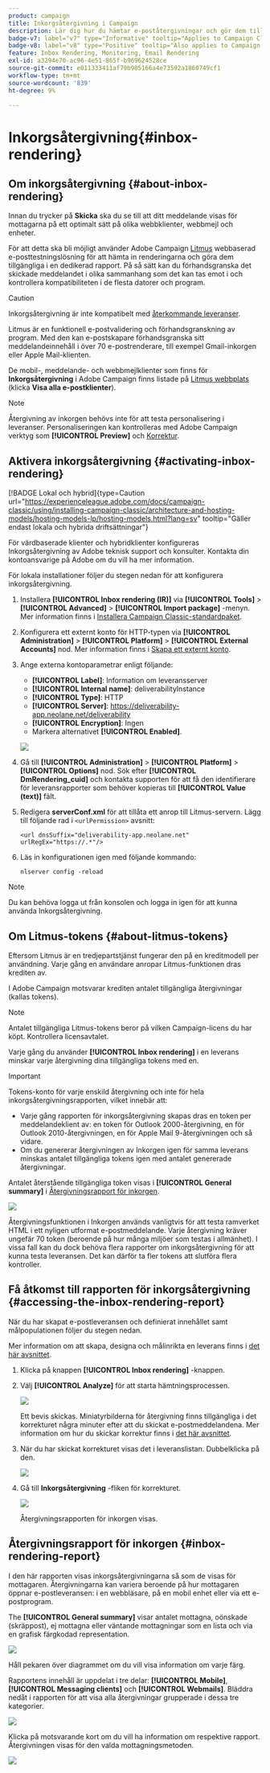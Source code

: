 ```yaml
---
product: campaign
title: Inkorgsåtergivning i Campaign
description: Lär dig hur du hämtar e-poståtergivningar och gör dem tillgängliga i en dedikerad rapport
badge-v7: label="v7" type="Informative" tooltip="Applies to Campaign Classic v7"
badge-v8: label="v8" type="Positive" tooltip="Also applies to Campaign v8"
feature: Inbox Rendering, Monitoring, Email Rendering
exl-id: a3294e70-ac96-4e51-865f-b969624528ce
source-git-commit: e011333411af79b985166a4e73592a1860749cf1
workflow-type: tm+mt
source-wordcount: '839'
ht-degree: 9%

---
```


# Inkorgsåtergivning{#inbox-rendering}



## Om inkorgsåtergivning {#about-inbox-rendering}

Innan du trycker på **Skicka** ska du se till att ditt meddelande visas för mottagarna på ett optimalt sätt på olika webbklienter, webbmejl och enheter.

För att detta ska bli möjligt använder Adobe Campaign [Litmus](https://litmus.com/email-testing) webbaserad e-posttestningslösning för att hämta in renderingarna och göra dem tillgängliga i en dedikerad rapport. På så sätt kan du förhandsgranska det skickade meddelandet i olika sammanhang som det kan tas emot i och kontrollera kompatibiliteten i de flesta datorer och program.

>[!CAUTION]
>Inkorgsåtergivning är inte kompatibelt med [återkommande leveranser](communication-channels.md#recurring-delivery).

Litmus är en funktionell e-postvalidering och förhandsgranskning av program. Med den kan e-postskapare förhandsgranska sitt meddelandeinnehåll i över 70 e-postrenderare, till exempel Gmail-inkorgen eller Apple Mail-klienten.

De mobil-, meddelande- och webbmejlklienter som finns för **Inkorgsåtergivning** i Adobe Campaign finns listade på [Litmus webbplats](https://litmus.com/email-testing) (klicka **Visa alla e-postklienter**).

>[!NOTE]
>
>Återgivning av inkorgen behövs inte för att testa personalisering i leveranser. Personaliseringen kan kontrolleras med Adobe Campaign verktyg som **[!UICONTROL Preview]** och [Korrektur](steps-validating-the-delivery.md#sending-a-proof).

## Aktivera inkorgsåtergivning {#activating-inbox-rendering}

[!BADGE Lokal och hybrid]{type=Caution url="https://experienceleague.adobe.com/docs/campaign-classic/using/installing-campaign-classic/architecture-and-hosting-models/hosting-models-lp/hosting-models.html?lang=sv" tooltip="Gäller endast lokala och hybrida driftsättningar"}

För värdbaserade klienter och hybridklienter konfigureras Inkorgsåtergivning av Adobe teknisk support och konsulter. Kontakta din kontoansvarige på Adobe om du vill ha mer information.

För lokala installationer följer du stegen nedan för att konfigurera inkorgsåtergivning.

1. Installera **[!UICONTROL Inbox rendering (IR)]** via **[!UICONTROL Tools]** > **[!UICONTROL Advanced]** > **[!UICONTROL Import package]** -menyn. Mer information finns i [Installera Campaign Classic-standardpaket](../../installation/using/installing-campaign-standard-packages.md).
1. Konfigurera ett externt konto för HTTP-typen via **[!UICONTROL Administration]** > **[!UICONTROL Platform]** > **[!UICONTROL External Accounts]** nod. Mer information finns i [Skapa ett externt konto](../../installation/using/external-accounts.md#creating-an-external-account).
1. Ange externa kontoparametrar enligt följande:
   * **[!UICONTROL Label]**: Information om leveransserver
   * **[!UICONTROL Internal name]**: deliverabilityInstance
   * **[!UICONTROL Type]**: HTTP
   * **[!UICONTROL Server]**: https://deliverability-app.neolane.net/deliverability
   * **[!UICONTROL Encryption]**: Ingen
   * Markera alternativet **[!UICONTROL Enabled]**.

   ![](assets/s_tn_inbox_rendering_external-account.png)

1. Gå till **[!UICONTROL Administration]** > **[!UICONTROL Platform]** > **[!UICONTROL Options]** nod. Sök efter **[!UICONTROL DmRendering_cuid]** och kontakta supporten för att få den identifierare för leveransrapporter som behöver kopieras till **[!UICONTROL Value (text)]** fält.
1. Redigera **serverConf.xml** för att tillåta ett anrop till Litmus-servern. Lägg till följande rad i `<urlPermission>` avsnitt:

   ```
   <url dnsSuffix="deliverability-app.neolane.net" urlRegEx="https://.*"/>
   ```

1. Läs in konfigurationen igen med följande kommando:

   ```
   nlserver config -reload
   ```

>[!NOTE]
>
>Du kan behöva logga ut från konsolen och logga in igen för att kunna använda Inkorgsåtergivning.

## Om Litmus-tokens {#about-litmus-tokens}

Eftersom Litmus är en tredjepartstjänst fungerar den på en kreditmodell per användning. Varje gång en användare anropar Litmus-funktionen dras krediten av.

I Adobe Campaign motsvarar krediten antalet tillgängliga återgivningar (kallas tokens).

>[!NOTE]
>
>Antalet tillgängliga Litmus-tokens beror på vilken Campaign-licens du har köpt. Kontrollera licensavtalet.

Varje gång du använder **[!UICONTROL Inbox rendering]** i en leverans minskar varje återgivning dina tillgängliga tokens med en.

>[!IMPORTANT]
>
>Tokens-konto för varje enskild återgivning och inte för hela inkorgsåtergivningsrapporten, vilket innebär att:
>
>* Varje gång rapporten för inkorgsåtergivning skapas dras en token per meddelandeklient av: en token för Outlook 2000-återgivning, en för Outlook 2010-återgivningen, en för Apple Mail 9-återgivningen och så vidare.
>* Om du genererar återgivningen av Inkorgen igen för samma leverans minskas antalet tillgängliga tokens igen med antalet genererade återgivningar.
>


Antalet återstående tillgängliga token visas i **[!UICONTROL General summary]** i [Återgivningsrapport för inkorgen](#inbox-rendering-report).

![](assets/s_tn_inbox_rendering_tokens.png)

Återgivningsfunktionen i Inkorgen används vanligtvis för att testa ramverket HTML i ett nyligen utformat e-postmeddelande. Varje återgivning kräver ungefär 70 token (beroende på hur många miljöer som testas i allmänhet). I vissa fall kan du dock behöva flera rapporter om inkorgsåtergivning för att kunna testa leveransen. Det kan därför ta fler tokens att slutföra flera kontroller.

## Få åtkomst till rapporten för inkorgsåtergivning {#accessing-the-inbox-rendering-report}

När du har skapat e-postleveransen och definierat innehållet samt målpopulationen följer du stegen nedan.

Mer information om att skapa, designa och målinrikta en leverans finns i [det här avsnittet](about-email-channel.md).

1. Klicka på knappen **[!UICONTROL Inbox rendering]** -knappen.
1. Välj **[!UICONTROL Analyze]** för att starta hämtningsprocessen.

   ![](assets/s_tn_inbox_rendering_button.png)

   Ett bevis skickas. Miniatyrbilderna för återgivning finns tillgängliga i det korrekturet några minuter efter att du skickat e-postmeddelandena. Mer information om hur du skickar korrektur finns i [det här avsnittet](steps-validating-the-delivery.md#sending-a-proof).

1. När du har skickat korrekturet visas det i leveranslistan. Dubbelklicka på den.

   ![](assets/s_tn_inbox_rendering_delivery_list.png)

1. Gå till **Inkorgsåtergivning** -fliken för korrekturet.

   ![](assets/s_tn_inbox_rendering_tab.png)

   Återgivningsrapporten för inkorgen visas.

## Återgivningsrapport för inkorgen {#inbox-rendering-report}

I den här rapporten visas inkorgsåtergivningarna så som de visas för mottagaren. Återgivningarna kan variera beroende på hur mottagaren öppnar e-postleveransen: i en webbläsare, på en mobil enhet eller via ett e-postprogram.

The **[!UICONTROL General summary]** visar antalet mottagna, oönskade (skräppost), ej mottagna eller väntande mottagningar som en lista och via en grafisk färgkodad representation.

![](assets/s_tn_inbox_rendering_summary.png)

Håll pekaren över diagrammet om du vill visa information om varje färg.

Rapportens innehåll är uppdelat i tre delar: **[!UICONTROL Mobile]**, **[!UICONTROL Messaging clients]** och **[!UICONTROL Webmails]**. Bläddra nedåt i rapporten för att visa alla återgivningar grupperade i dessa tre kategorier.

![](assets/s_tn_inbox_rendering_report.png)

Klicka på motsvarande kort om du vill ha information om respektive rapport. Återgivningen visas för den valda mottagningsmetoden.

![](assets/s_tn_inbox_rendering_example.png)
